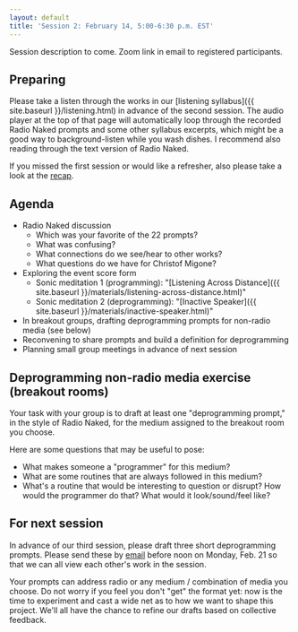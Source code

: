 ```yaml
---
layout: default
title: 'Session 2: February 14, 5:00-6:30 p.m. EST'
---
```


Session description to come. Zoom link in email to registered participants.

## Preparing

Please take a listen through the works in our [listening syllabus]({{ site.baseurl }}/listening.html) in advance of the second session. The audio player at the top of that page will automatically loop through the recorded Radio Naked prompts and some other syllabus excerpts, which might be a good way to background-listen while you wash dishes. I recommend also reading through the text version of Radio Naked.

If you missed the first session or would like a refresher, also please take a look at the [recap](february-07.html).

## Agenda

- Radio Naked discussion
  - Which was your favorite of the 22 prompts?
  - What was confusing?
  - What connections do we see/hear to other works?
  - What questions do we have for Christof Migone?
- Exploring the event score form
  - Sonic meditation 1 (programming): "[Listening Across Distance]({{ site.baseurl }}/materials/listening-across-distance.html)"
  - Sonic meditation 2 (deprogramming): "[Inactive Speaker]({{ site.baseurl }}/materials/inactive-speaker.html)"
- In breakout groups, drafting deprogramming prompts for non-radio media (see below)
- Reconvening to share prompts and build a definition for deprogramming
- Planning small group meetings in advance of next session

## Deprogramming non-radio media exercise (breakout rooms)

Your task with your group is to draft at least one "deprogramming prompt," in the style of Radio Naked, for the medium assigned to the breakout room you choose.

Here are some questions that may be useful to pose:

- What makes someone a "programmer" for this medium?
- What are some routines that are always followed in this medium?
- What's a routine that would be interesting to question or disrupt? How would the programmer do that? What would it look/sound/feel like?

## For next session

In advance of our third session, please draft three short deprogramming prompts. Please send these by [email](mailto:andykstuhl@gmail.com) before noon on Monday, Feb. 21 so that we can all view each other's work in the session.

Your prompts can address radio or any medium / combination of media you choose. Do not worry if you feel you don't "get" the format yet: now is the time to experiment and cast a wide net as to how we want to shape this project. We'll all have the chance to refine our drafts based on collective feedback. 
